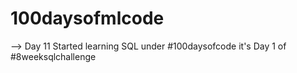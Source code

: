 # 100daysofmlcode

--> Day 11 
    Started learning SQL under #100daysofcode it's Day 1 of #8weeksqlchallenge
